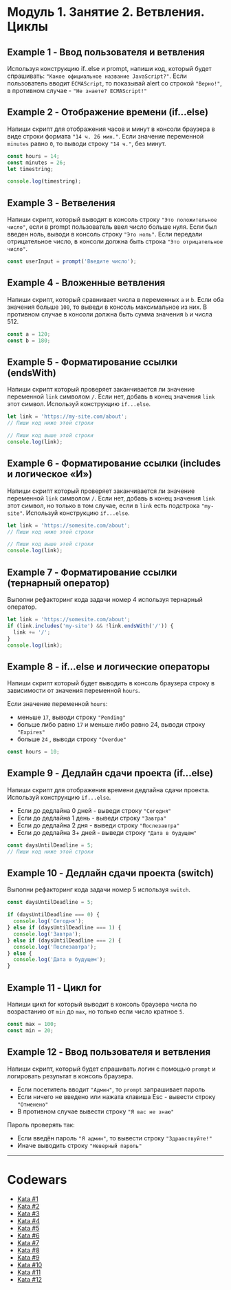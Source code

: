 # Модуль 1. Занятие 2. Ветвления. Циклы

## Example 1 - Ввод пользователя и ветвления

Используя конструкцию if..else и prompt, напиши код, который будет спрашивать:
`"Какое официальное название JavaScript?"`. Если пользователь вводит
`ECMAScript`, то показывай alert со строкой `"Верно!"`, в противном случае -
`"Не знаете? ECMAScript!"`

## Example 2 - Отображение времени (if...else)

Напиши скрипт для отображения часов и минут в консоли браузера в виде строки
формата `"14 ч. 26 мин."`. Если значение переменной `minutes` равно `0`, то
выводи строку `"14 ч."`, без минут.

```js
const hours = 14;
const minutes = 26;
let timestring;

console.log(timestring);
```

## Example 3 - Ветвеления

Напиши скрипт, который выводит в консоль строку `"Это положительное число"`,
если в prompt пользователь ввел число больше нуля. Если был введен ноль, выводи
в консоль строку `"Это ноль"`. Если передали отрицательное число, в консоли
должна быть строка `"Это отрицательное число"`.

```js
const userInput = prompt('Введите число');
```

## Example 4 - Вложенные ветвления

Напиши скрипт, который сравнивает числа в переменных `a` и `b`. Если оба
значения больше `100`, то выведи в консоль максимальное из них. В противном
случае в консоли должна быть сумма значения `b` и числа 512.

```js
const a = 120;
const b = 180;
```

## Example 5 - Форматирование ссылки (endsWith)

Напиши скрипт который проверяет заканчивается ли значение переменной `link`
символом `/`. Если нет, добавь в конец значения `link` этот символ. Используй
конструкцию `if...else`.

```js
let link = 'https://my-site.com/about';
// Пиши код ниже этой строки

// Пиши код выше этой строки
console.log(link);
```

## Example 6 - Форматирование ссылки (includes и логическое «И»)

Напиши скрипт который проверяет заканчивается ли значение переменной `link`
символом `/`. Если нет, добавь в конец значения `link` этот символ, но только в
том случае, если в `link` есть подстрока `"my-site"`. Используй конструкцию
`if...else`.

```js
let link = 'https://somesite.com/about';
// Пиши код ниже этой строки

// Пиши код выше этой строки
console.log(link);
```

## Example 7 - Форматирование ссылки (тернарный оператор)

Выполни рефакторинг кода задачи номер 4 используя тернарный оператор.

```js
let link = 'https://somesite.com/about';
if (link.includes('my-site') && !link.endsWith('/')) {
  link += '/';
}
console.log(link);
```

## Example 8 - if...else и логические операторы

Напиши скрипт который будет выводить в консоль браузера строку в зависимости от
значения переменной `hours`.

Если значение переменной `hours`:

- меньше `17`, выводи строку `"Pending"`
- больше либо равно `17` и меньше либо равно 24, выводи строку `"Expires"`
- больше `24` , выводи строку `"Overdue"`

```js
const hours = 10;
```

## Example 9 - Дедлайн сдачи проекта (if...else)

Напиши скрипт для отображения времени дедлайна сдачи проекта. Используй
конструкцию `if...else`.

- Eсли до дедлайна 0 дней - выведи строку `"Сегодня"`
- Eсли до дедлайна 1 день - выведи строку `"Завтра"`
- Eсли до дедлайна 2 дня - выведи строку `"Послезавтра"`
- Eсли до дедлайна 3+ дней - выведи строку `"Дата в будущем"`

```js
const daysUntilDeadline = 5;
// Пиши код ниже этой строки
```

## Example 10 - Дедлайн сдачи проекта (switch)

Выполни рефакторинг кода задачи номер 5 используя `switch`.

```js
const daysUntilDeadline = 5;

if (daysUntilDeadline === 0) {
  console.log('Сегодня');
} else if (daysUntilDeadline === 1) {
  console.log('Завтра');
} else if (daysUntilDeadline === 2) {
  console.log('Послезавтра');
} else {
  console.log('Дата в будущем');
}
```

## Example 11 - Цикл for

Напиши цикл for который выводит в консоль браузера числа по возрастанию от `min`
до `max`, но только если число кратное `5`.

```js
const max = 100;
const min = 20;
```

## Example 12 - Ввод пользователя и ветвления

Напиши скрипт, который будет спрашивать логин с помощью `prompt` и логировать
результат в консоль браузера.

- Если посетитель вводит `"Админ"`, то `prompt` запрашивает пароль
- Если ничего не введено или нажата клавиша Esc - вывести строку `"Отменено"`
- В противном случае вывести строку `"Я вас не знаю"`

Пароль проверять так:

- Если введён пароль `"Я админ"`, то вывести строку `"Здравствуйте!"`
- Иначе выводить строку `"Неверный пароль"`

---

# Codewars

- [Kata #1](https://www.codewars.com/kata/55908aad6620c066bc00002a)
- [Kata #2](https://www.codewars.com/kata/5413759479ba273f8100003d)
- [Kata #3](https://www.codewars.com/kata/57a2013acf1fa5bfc4000921)
- [Kata #4](https://www.codewars.com/kata/562926c855ca9fdc4800005b)
- [Kata #5](https://www.codewars.com/kata/586beb5ba44cfc44ed0006c3)
- [Kata #6](https://www.codewars.com/kata/553e8b195b853c6db4000048)
- [Kata #7](https://www.codewars.com/kata/55caef80d691f65cb6000040)
- [Kata #8](https://www.codewars.com/kata/59dd3ccdded72fc78b000b25)
- [Kata #9](https://www.codewars.com/kata/56d6c333c9ae3fc32800070f)
- [Kata #10](https://www.codewars.com/kata/5547929140907378f9000039)
- [Kata #11](https://www.codewars.com/kata/5259b20d6021e9e14c0010d4)
- [Kata #12](https://www.codewars.com/kata/57eae20f5500ad98e50002c5)
